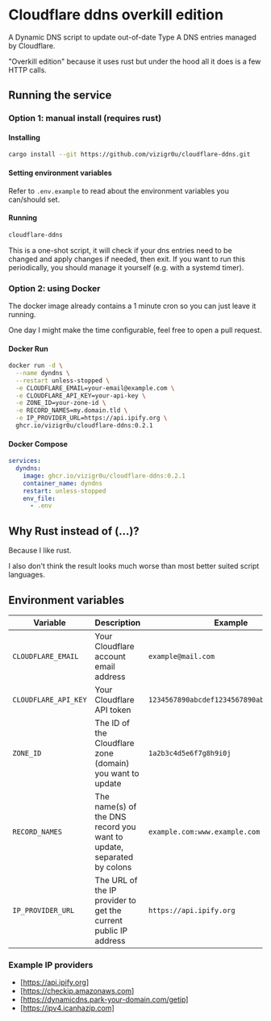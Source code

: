 # Cloudflare ddns overkill edition

A Dynamic DNS script to update out-of-date Type A DNS entries managed by Cloudflare.

"Overkill edition" because it uses rust but under the hood all it does is a few HTTP calls.

## Running the service

### Option 1: manual install (requires rust)

#### Installing

```sh
cargo install --git https://github.com/vizigr0u/cloudflare-ddns.git
```

#### Setting environment variables

Refer to `.env.example` to read about the environment variables you can/should set.

#### Running

```sh
cloudflare-ddns
```

This is a one-shot script, it will check if your dns entries need to be changed and apply changes if needed, then exit.
If you want to run this periodically, you should manage it yourself (e.g. with a systemd timer).

### Option 2: using Docker

The docker image already contains a 1 minute cron so you can just leave it running.

One day I might make the time configurable, feel free to open a pull request.

#### Docker Run

```sh
docker run -d \
  --name dyndns \
  --restart unless-stopped \
  -e CLOUDFLARE_EMAIL=your-email@example.com \
  -e CLOUDFLARE_API_KEY=your-api-key \
  -e ZONE_ID=your-zone-id \
  -e RECORD_NAMES=my.domain.tld \
  -e IP_PROVIDER_URL=https://api.ipify.org \
  ghcr.io/vizigr0u/cloudflare-ddns:0.2.1
```

#### Docker Compose

```yaml
services:
  dyndns:
    image: ghcr.io/vizigr0u/cloudflare-ddns:0.2.1
    container_name: dyndns
    restart: unless-stopped
    env_file:
      - .env
```

## Why Rust instead of (...)?

Because I like rust.

I also don't think the result looks much worse than most better suited script languages.

## Environment variables

| Variable | Description | Example |
|----------|-------------|---------|
| `CLOUDFLARE_EMAIL` | Your Cloudflare account email address | `example@mail.com` |
| `CLOUDFLARE_API_KEY` | Your Cloudflare API token | `1234567890abcdef1234567890abcdef12345678` |
| `ZONE_ID` | The ID of the Cloudflare zone (domain) you want to update | `1a2b3c4d5e6f7g8h9i0j` |
| `RECORD_NAMES` | The name(s) of the DNS record you want to update, separated by colons | `example.com:www.example.com` |
| `IP_PROVIDER_URL` | The URL of the IP provider to get the current public IP address | `https://api.ipify.org` |

### Example IP providers

- [https://api.ipify.org]
- [https://checkip.amazonaws.com]
- [https://dynamicdns.park-your-domain.com/getip]
- [https://ipv4.icanhazip.com]